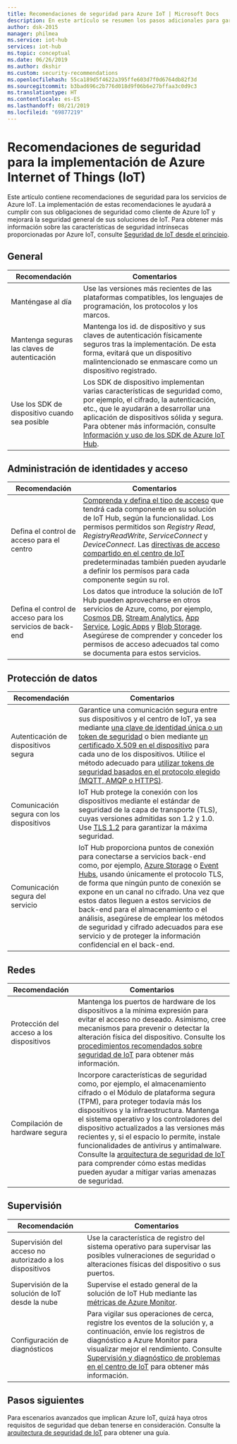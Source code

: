 ```yaml
---
title: Recomendaciones de seguridad para Azure IoT | Microsoft Docs
description: En este artículo se resumen los pasos adicionales para garantizar la seguridad en la solución Azure IoT Hub.
author: dsk-2015
manager: philmea
ms.service: iot-hub
services: iot-hub
ms.topic: conceptual
ms.date: 06/26/2019
ms.author: dkshir
ms.custom: security-recommendations
ms.openlocfilehash: 55ca189d5f4622a395ffe603d7f0d6764db82f3d
ms.sourcegitcommit: b3bad696c2b776d018d9f06b6e27bffaa3c0d9c3
ms.translationtype: HT
ms.contentlocale: es-ES
ms.lasthandoff: 08/21/2019
ms.locfileid: "69877219"
---
```

# <a name="security-recommendations-for-azure-internet-of-things-iot-deployment"></a>Recomendaciones de seguridad para la implementación de Azure Internet of Things (IoT)

Este artículo contiene recomendaciones de seguridad para los servicios de Azure IoT. La implementación de estas recomendaciones le ayudará a cumplir con sus obligaciones de seguridad como cliente de Azure IoT y mejorará la seguridad general de sus soluciones de IoT. Para obtener más información sobre las características de seguridad intrínsecas proporcionadas por Azure IoT, consulte [Seguridad de IoT desde el principio](iot-security-ground-up.md).

## <a name="general"></a>General

| Recomendación | Comentarios |
|-|-|
| Manténgase al día | Use las versiones más recientes de las plataformas compatibles, los lenguajes de programación, los protocolos y los marcos. |
| Mantenga seguras las claves de autenticación | Mantenga los id. de dispositivo y sus claves de autenticación físicamente seguros tras la implementación. De esta forma, evitará que un dispositivo malintencionado se enmascare como un dispositivo registrado. |
| Use los SDK de dispositivo cuando sea posible | Los SDK de dispositivo implementan varias características de seguridad como, por ejemplo, el cifrado, la autenticación, etc., que le ayudarán a desarrollar una aplicación de dispositivos sólida y segura. Para obtener más información, consulte [Información y uso de los SDK de Azure IoT Hub](https://docs.microsoft.com/azure/iot-hub/iot-hub-devguide-sdks). |


## <a name="identity-and-access-management"></a>Administración de identidades y acceso

| Recomendación | Comentarios |
|-|-|
| Defina el control de acceso para el centro | [Comprenda y defina el tipo de acceso](iot-security-deployment.md#securing-the-cloud) que tendrá cada componente en su solución de IoT Hub, según la funcionalidad. Los permisos permitidos son *Registry Read*, *RegistryReadWrite*, *ServiceConnect* y *DeviceConnect*. Las [directivas de acceso compartido en el centro de IoT](https://docs.microsoft.com/azure/iot-hub/iot-hub-devguide-security#access-control-and-permissions) predeterminadas también pueden ayudarle a definir los permisos para cada componente según su rol. |
| Defina el control de acceso para los servicios de back-end | Los datos que introduce la solución de IoT Hub pueden aprovecharse en otros servicios de Azure, como, por ejemplo, [Cosmos DB](https://docs.microsoft.com/azure/cosmos-db/), [Stream Analytics](https://docs.microsoft.com/azure/stream-analytics/), [App Service](https://docs.microsoft.com/azure/app-service/), [Logic Apps](https://docs.microsoft.com/azure/logic-apps/) y [Blob Storage](https://docs.microsoft.com/azure/storage/blobs/storage-blobs-introduction). Asegúrese de comprender y conceder los permisos de acceso adecuados tal como se documenta para estos servicios. |


## <a name="data-protection"></a>Protección de datos

| Recomendación | Comentarios |
|-|-|
| Autenticación de dispositivos segura | Garantice una comunicación segura entre sus dispositivos y el centro de IoT, ya sea mediante [una clave de identidad única o un token de seguridad](iot-security-deployment.md#iot-hub-security-tokens) o bien mediante [un certificado X.509 en el dispositivo](iot-security-deployment.md#x509-certificate-based-device-authentication) para cada uno de los dispositivos. Utilice el método adecuado para [utilizar tokens de seguridad basados en el protocolo elegido (MQTT, AMQP o HTTPS)](https://docs.microsoft.com/azure/iot-hub/iot-hub-devguide-security). |
| Comunicación segura con los dispositivos | IoT Hub protege la conexión con los dispositivos mediante el estándar de seguridad de la capa de transporte (TLS), cuyas versiones admitidas son 1.2 y 1.0. Use [TLS 1.2](https://tools.ietf.org/html/rfc5246) para garantizar la máxima seguridad. |
| Comunicación segura del servicio | IoT Hub proporciona puntos de conexión para conectarse a servicios back-end como, por ejemplo, [Azure Storage](/azure/storage/) o [Event Hubs](/azure/event-hubs), usando únicamente el protocolo TLS, de forma que ningún punto de conexión se expone en un canal no cifrado. Una vez que estos datos lleguen a estos servicios de back-end para el almacenamiento o el análisis, asegúrese de emplear los métodos de seguridad y cifrado adecuados para ese servicio y de proteger la información confidencial en el back-end. |


## <a name="networking"></a>Redes

| Recomendación | Comentarios |
|-|-|
| Protección del acceso a los dispositivos | Mantenga los puertos de hardware de los dispositivos a la mínima expresión para evitar el acceso no deseado. Asimismo, cree mecanismos para prevenir o detectar la alteración física del dispositivo. Consulte los [procedimientos recomendados sobre seguridad de IoT](iot-security-best-practices.md) para obtener más información. |
| Compilación de hardware segura | Incorpore características de seguridad como, por ejemplo, el almacenamiento cifrado o el Módulo de plataforma segura (TPM), para proteger todavía más los dispositivos y la infraestructura. Mantenga el sistema operativo y los controladores del dispositivo actualizados a las versiones más recientes y, si el espacio lo permite, instale funcionalidades de antivirus y antimalware. Consulte la [arquitectura de seguridad de IoT](iot-security-architecture.md) para comprender cómo estas medidas pueden ayudar a mitigar varias amenazas de seguridad. |


## <a name="monitoring"></a>Supervisión

| Recomendación | Comentarios |
|-|-|
| Supervisión del acceso no autorizado a los dispositivos |  Use la característica de registro del sistema operativo para supervisar las posibles vulneraciones de seguridad o alteraciones físicas del dispositivo o sus puertos. |
| Supervisión de la solución de IoT desde la nube | Supervise el estado general de la solución de IoT Hub mediante las [métricas de Azure Monitor](https://docs.microsoft.com/azure/iot-hub/iot-hub-metrics). |
| Configuración de diagnósticos | Para vigilar sus operaciones de cerca, registre los eventos de la solución y, a continuación, envíe los registros de diagnóstico a Azure Monitor para visualizar mejor el rendimiento. Consulte [Supervisión y diagnóstico de problemas en el centro de IoT](https://docs.microsoft.com/azure/iot-hub/iot-hub-monitor-resource-health) para obtener más información. |

## <a name="next-steps"></a>Pasos siguientes

Para escenarios avanzados que implican Azure IoT, quizá haya otros requisitos de seguridad que deban tenerse en consideración. Consulte la [arquitectura de seguridad de IoT](iot-security-architecture.md) para obtener una guía.

